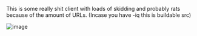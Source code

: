 This is some really shit client with loads of skidding and probably rats because of the amount of URLs.
(Incase you have -iq this is buildable src)

![image](https://user-images.githubusercontent.com/83557736/147782668-bb698c85-9013-4d9a-9986-e51232a92c23.png)
